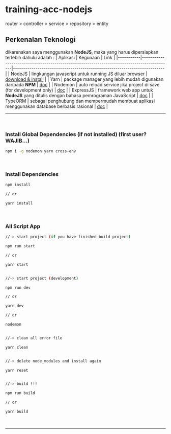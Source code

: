 # training-acc-nodejs

router > controller > service > repository > entity

## Perkenalan Teknologi

dikarenakan saya menggunakan **NodeJS**, maka yang harus dipersiapkan terlebih dahulu adalah :
| Aplikasi  | Kegunaan                                                                                   | Link                                                                     |
|-----------|--------------------------------------------------------------------------------------------|--------------------------------------------------------------------------|
| NodeJS    | lingkungan javascript untuk running JS diluar browser                                      | [download & install](https://nodejs.org/en/)                             |
| Yarn      | package manager yang lebih mudah digunakan daripada **NPM**                                | [doc](https://yarnpkg.com/getting-started/usage)                         |
| Nodemon   | auto reload service jika project di save (for development only)                            | [doc](https://www.npmjs.com/package/nodemon)                             |
| ExpressJS | framework web app untuk **NodeJS** yang ditulis dengan bahasa pemrograman JavaScript       | [doc](https://expressjs.com/en/starter/basic-routing.html)               |
| TypeORM   | sebagai penghubung dan mempermudah membuat aplikasi menggunakan database berbasis rasional | [doc](https://typeorm.io/#/connection-options/common-connection-options) |

---

<br/>

### Install Global Dependencies (if not installed) (first user? WAJIB...)

```bash
npm i -g nodemon yarn cross-env
```

<br/>

### Install Dependencies

```bash
npm install

// or

yarn install
```

<br/>

### All Script App

```bash
//-> start project (if you have finished build project)

npm run start

// or

yarn start


//-> start project (development)

npm run dev

// or

yarn dev

// or

nodemon


//-> clean all error file

yarn clean


//-> delete node_modules and install again

yarn reset


//-> build !!!

npm run build

// or

yarn build
```

<br/>

---

<!-- ## Publish -->


<!-- ## Log (NodeJS+WebSocket)
[url_log]:     https://acc.jefriherditriyanto.com/log     "log system"

> [https://acc.jefriherditriyanto.com/log][url_log]

---

## Documentation (Swagger)
[url_swagger]: https://acc.jefriherditriyanto.com/swagger "all endpoint documentation"

> [https://acc.jefriherditriyanto.com/swagger][url_swagger]

--- -->